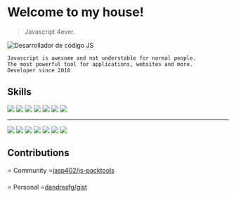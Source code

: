 # Welcome to my house!

> Javascript 4ever.

![Desarrollador de código JS](https://upload.wikimedia.org/wikipedia/commons/thumb/9/99/Unofficial_JavaScript_logo_2.svg/480px-Unofficial_JavaScript_logo_2.svg.png)
~~~
Javascript is awesome and not understable for normal people.
The most powerful tool for applications, websites and more.
Developer since 2018
~~~

## Skills

![](https://img.shields.io/static/v1?label=Javascript&message=80%&color=success&logo=javascript&logoWidth=20)
![](https://img.shields.io/static/v1?label=NodeJS&message=85%&color=success&logo=node.js&logoWidth=20)
![](https://img.shields.io/static/v1?label=MySQL&message=85%&color=success&logo=mysql&logoWidth=20)
![](https://img.shields.io/static/v1?label=Redux&message=90%&color=success&logo=redux&logoWidth=20)
![](https://img.shields.io/static/v1?label=ReactJS&message=95%&color=success&logo=react&logoWidth=20)
![](https://img.shields.io/static/v1?label=NextJS&message=78%&color=success&logo=next.js&logoWidth=20)
![](https://img.shields.io/static/v1?label=Material-UI&message=78%&color=success&logo=material-ui&logoWidth=20)
___
![](https://img.shields.io/static/v1?label=Css%20Flex&message=75%&color=18a0f4&logo=css3&logoWidth=20)
![](https://img.shields.io/static/v1?label=Figma&message=70%&color=18a0f4&logo=figma&logoWidth=20)
![](https://img.shields.io/static/v1?label=MongoDB&message=75%&color=18a0f4&logo=mongoDB&logoWidth=20)
![](https://img.shields.io/static/v1?label=Socket%20Io&message=60%&color=18a0f4&logo=socket.io&logoWidth=20)
![](https://img.shields.io/static/v1?label=React%20Native&message=55%&color=18a0f4&logo=react&logoWidth=20)
![](https://img.shields.io/static/v1?label=Electron&message=60%&color=18a0f4&logo=electron&logoWidth=20)
![](https://img.shields.io/static/v1?label=VueJS&message=70%&color=18a0f4&logo=vue.js&logoWidth=20)


## Contributions

:star: Community :star:[jasp402/js-packtools](https://github.com/jasp402/js-packtools)

:star: Personal :star:[dandresfg/gist](https://gist.github.com/dandresfg)

